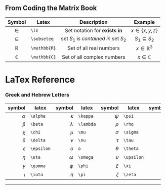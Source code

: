 
## From Coding the Matrix Book
| Symbol       | Latex        | Description                            | Example                  |
| :----------: | ------------ | :------------------------------------: | :----------------------: |
| $\in$        | `\in`        | Set notation for __exists in__         | $x\in\{x, y, z\}$        |
| $\subseteq$  | `\subseteq`  | set $S_1$ is _contained in_ set $S_2$  | $S_1 \subseteq S_2$      |
| $\mathbb{R}$ | `\mathbb{R}` | Set of all real numbers                | $x\in\mathbb{R}^3$       |
| $\mathbb{C}$ | `\mathbb{C}` | Set of all complex numbers             | $x\in\mathbb{C}$         |

# LaTex Reference
### Greek and Hebrew Letters
| symbol        | latex         | symbol        | latex         | symbol        | latex         | symbol        | latex         | symbol        | latex         | symbol        | latex         |
| ------------: | ------------- | ------------: | ------------- | ------------: | ------------- | ------------: | ------------- | ------------: | ------------- | ------------: | ------------- |
| $\alpha$      | `\alpha`      | $\kappa$      | `\kappa`      | $\psi$        | `\psi`        | $\digamma$    | `\digamma`    | $\Delta$      | `\Delta`      | $\Theta$      | `\Theta`      |
| $\beta$       | `\beta`       | $\lambda$     | `\lambda`     | $\rho$        | `\rho`        | $\varepsilon$ | `\varepsilon` | $\Gamma$      | `\Gamma`      | $\Upsilon$    | `\Upsilon`    |
| $\chi$        | `\chi`        | $\mu$         | `\mu`         | $\sigma$      | `\sigma`      | $\varkappa$   | `\varkappa`   | $\Lambda$     | `\Lambda`     | $\Upsilon$    | `\Upsilon`    |
| $\delta$      | `\delta`      | $\nu$         | `\nu`         | $\tau$        | `\tau`        | $\varphi$     | `\varphi`     | $\Omega$      | `\Omega`      | $\Xi$         | `\Xi`         |
| $\epsilon$    | `\epsilon`    | $o$           | `o`           | $\theta$      | `\theta`      | $\varpi$      | `\varpi`      | $\Phi$        | `\Phi`        | $\aleph$      | `\aleph`      |
| $\eta$        | `\eta`        | $\omega$      | `\omega`      | $\upsilon$    | `\upsilon`    | $\varrho$     | `\varrho`     | $\Pi$         | `\Pi`         | $\beth$       | `\beth`       |
| $\gamma$      | `\gamma`      | $\phi$        | `\phi`        | $\xi$         | `\xi`         | $\varsigma$   | `\varsigma`   | $\Psi$        | `\Psi`        | $\daleth$     | `\daleth`     |
| $\iota$       | `\iota`       | $\pi$         | `\pi`         | $\zeta$       | `\zeta`       | $\vartheta$   | `\vartheta`   | $\Sigma$      | `\Sigma`      | $\gimel$      | `\gimel`      |
---

